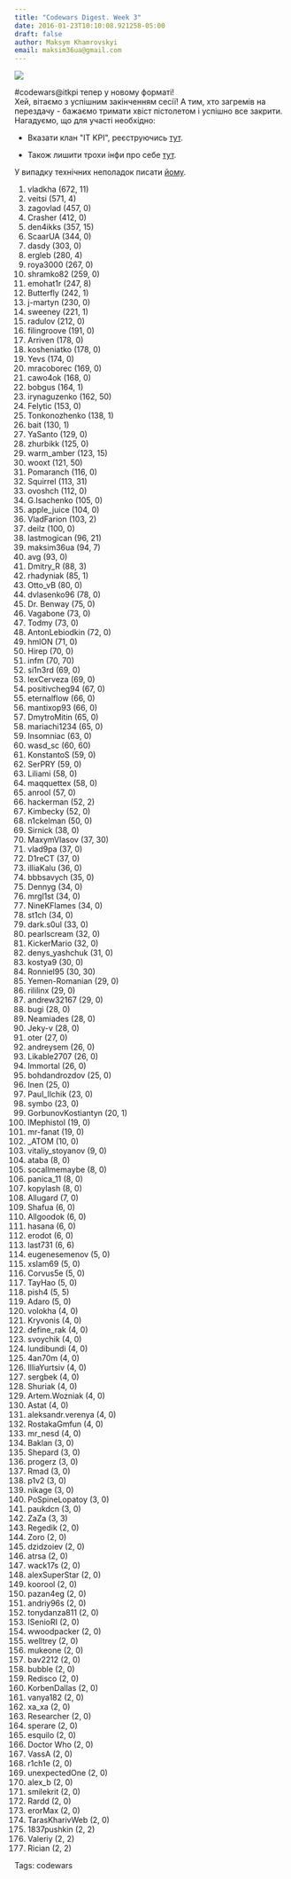 ```yaml
---
title: "Codewars Digest. Week 3"
date: 2016-01-23T10:10:08.921258-05:00
draft: false
author: Maksym Khamrovskyi
email: maksim36ua@gmail.com
---
```


<div class="image-wrapper">
    <img src="/images/2016/01/1453570203_90752d16130e4908a340b1f409619b6b.jpg" class="post-image full-img">
</div>

#codewars@itkpi тепер у новому форматі!
 <br>
Хей, вітаємо з успішним закінченням сесії! А тим, хто загремів на перездачу - бажаємо тримати хвіст пістолетом і успішно все закрити. 
Нагадуємо, що для участі необхідно: 

- Вказати клан "ІТ KPI", реєструючись [тут](http://codewars.com/r/GRXjmw). 

- Також лишити трохи інфи про себе [тут](http://goo.gl/forms/yDzl0LX1GA). 

У випадку технічних неполадок писати [йому](https://vk.com/max_khamrovskyi).

1.  vladkha  (672, 11)
2.  veitsi  (571, 4)
3.  zagovlad  (457, 0)
4.  Crasher  (412, 0)
5.  den4ikks  (357, 15)
6.  ScaarUA  (344, 0)
7.  dasdy  (303, 0)
8.  ergleb  (280, 4)
9.  roya3000  (267, 0)
10.  shramko82  (259, 0)
11.  emohat1r  (247, 8)
12.  Butterfly  (242, 1)
13.  j-martyn  (230, 0)
14.  sweeney  (221, 1)
15.  radulov  (212, 0)
16.  filingroove  (191, 0)
17.  Arriven  (178, 0)
18.  kosheniatko  (178, 0)
19.  Yevs  (174, 0)
20.  mracoborec  (169, 0)
21.  cawo4ok  (168, 0)
22.  bobgus  (164, 1)
23.  irynaguzenko  (162, 50)
24.  Felytic  (153, 0)
25.  Tonkonozhenko  (138, 1)
26.  bait  (130, 1)
27.  YaSanto  (129, 0)
28.  zhurbikk  (125, 0)
29.  warm_amber  (123, 15)
30.  wooxt  (121, 50)
31.  Pomaranch  (116, 0)
32.  Squirrel  (113, 31)
33.  ovoshch  (112, 0)
34.  G.Isachenko  (105, 0)
35.  apple_juice  (104, 0)
36.  VladFarion  (103, 2)
37.  deilz  (100, 0)
38.  lastmogican  (96, 21)
39.  maksim36ua  (94, 7)
40.  avg  (93, 0)
41.  Dmitry_R  (88, 3)
42.  rhadyniak  (85, 1)
43.  Otto_vB  (80, 0)
44.  dvlasenko96  (78, 0)
45.  Dr. Benway  (75, 0)
46.  Vagabone  (73, 0)
47.  Todmy  (73, 0)
48.  AntonLebiodkin  (72, 0)
49.  hmlON  (71, 0)
50.  Hirep  (70, 0)
51.  infm  (70, 70)
52.  si1n3rd  (69, 0)
53.  lexCerveza  (69, 0)
54.  positivcheg94  (67, 0)
55.  eternalflow  (66, 0)
56.  mantixop93  (66, 0)
57.  DmytroMitin  (65, 0)
58.  mariachi1234  (65, 0)
59.  Insomniac  (63, 0)
60.  wasd_sc  (60, 60)
61.  KonstantoS  (59, 0)
62.  SerPRY  (59, 0)
63.  Liliami  (58, 0)
64.  maqquettex  (58, 0)
65.  anrool  (57, 0)
66.  hackerman  (52, 2)
67.  Kimbecky  (52, 0)
68.  n1ckelman  (50, 0)
69.  Sirnick  (38, 0)
70.  MaxymVlasov  (37, 30)
71.  vlad9pa  (37, 0)
72.  D1reCT  (37, 0)
73.  illiaKalu  (36, 0)
74.  bbbsavych  (35, 0)
75.  Dennyg  (34, 0)
76.  mrgl1st  (34, 0)
77.  NineKFlames  (34, 0)
78.  st1ch  (34, 0)
79.  dark.s0ul  (33, 0)
80.  pearlscream  (32, 0)
81.  KickerMario  (32, 0)
82.  denys_yashchuk  (31, 0)
83.  kostya9  (30, 0)
84.  Ronniel95  (30, 30)
85.  Yemen-Romanian  (29, 0)
86.  rililinx  (29, 0)
87.  andrew32167  (29, 0)
88.  bugi  (28, 0)
89.  Neamiades  (28, 0)
90.  Jeky-v  (28, 0)
91.  oter  (27, 0)
92.  andreysem  (26, 0)
93.  Likable2707  (26, 0)
94.  Immortal  (26, 0)
95.  bohdandrozdov  (25, 0)
96.  Inen  (25, 0)
97.  Paul_Ilchik  (23, 0)
98.  symbo  (23, 0)
99.  GorbunovKostiantyn  (20, 1)
100.  lMephistol  (19, 0)
101.  mr-fanat  (19, 0)
102.  _ATOM  (10, 0)
103.  vitaliy_stoyanov  (9, 0)
104.  ataba  (8, 0)
105.  socallmemaybe  (8, 0)
106.  panica_11  (8, 0)
107.  kopylash  (8, 0)
108.  Allugard  (7, 0)
109.  Shafua  (6, 0)
110.  Allgoodok  (6, 0)
111.  hasana  (6, 0)
112.  erodot  (6, 0)
113.  last731  (6, 6)
114.  eugenesemenov  (5, 0)
115.  xslam69  (5, 0)
116.  Corvus5e  (5, 0)
117.  TayHao  (5, 0)
118.  pish4  (5, 5)
119.  Adaro  (5, 0)
120.  volokha  (4, 0)
121.  Kryvonis  (4, 0)
122.  define_rak  (4, 0)
123.  svoychik  (4, 0)
124.  lundibundi  (4, 0)
125.  4an70m  (4, 0)
126.  IlliaYurtsiv  (4, 0)
127.  sergbek  (4, 0)
128.  Shuriak  (4, 0)
129.  Artem.Wozniak  (4, 0)
130.  Astat  (4, 0)
131.  aleksandr.verenya  (4, 0)
132.  RostakaGmfun  (4, 0)
133.  mr_nesd  (4, 0)
134.  Baklan  (3, 0)
135.  Shepard  (3, 0)
136.  progerz  (3, 0)
137.  Rmad  (3, 0)
138.  p1v2  (3, 0)
139.  nikage  (3, 0)
140.  PoSpineLopatoy  (3, 0)
141.  paukdcn  (3, 0)
142.  ZaZa  (3, 3)
143.  Regedik  (2, 0)
144.  Zoro  (2, 0)
145.  dzidzoiev  (2, 0)
146.  atrsa  (2, 0)
147.  wack17s  (2, 0)
148.  alexSuperStar  (2, 0)
149.  koorool  (2, 0)
150.  pazan4eg  (2, 0)
151.  andriy96s  (2, 0)
152.  tonydanza811  (2, 0)
153.  ISenioRI  (2, 0)
154.  wwoodpacker  (2, 0)
155.  welltrey  (2, 0)
156.  mukeone  (2, 0)
157.  bav2212  (2, 0)
158.  bubble  (2, 0)
159.  Redisco  (2, 0)
160.  KorbenDallas  (2, 0)
161.  vanya182  (2, 0)
162.  xa_xa  (2, 0)
163.  Researcher  (2, 0)
164.  sperare  (2, 0)
165.  esquilo  (2, 0)
166.  Doctor Who  (2, 0)
167.  VassA  (2, 0)
168.  r1ch1e  (2, 0)
169.  unexpectedOne  (2, 0)
170.  alex_b  (2, 0)
171.  smilekrit  (2, 0)
172.  Rardd  (2, 0)
173.  erorMax  (2, 0)
174.  TarasKharivWeb  (2, 0)
175.  1837pushkin  (2, 2)
176.  Valeriy  (2, 2)
177.  Rician  (2, 2)

Tags: codewars


